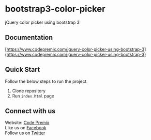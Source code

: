 # bootstrap3-color-picker

jQuery color picker using bootstrap 3

## Documentation

[https://www.codepremix.com/jquery-color-picker-using-bootstrap-3](https://www.codepremix.com/jquery-color-picker-using-bootstrap-3)

## Quick Start

Follow the below steps to run the project.

1. Clone repository
2. Run `index.html` page

## Connect with us

Website: [Code Premix](https://codepremix.com)  
Like us on [Facebook](https://facebook.com/codepremix)  
Follow us on [Twitter](https://twitter.com/codepremix)  